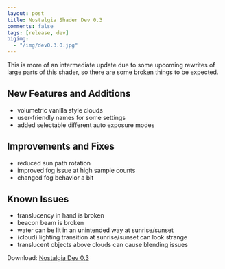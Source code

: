```yaml
---
layout: post
title: Nostalgia Shader Dev 0.3
comments: false
tags: [release, dev]
bigimg: 
  - "/img/dev0.3.0.jpg"
---
```


This is more of an intermediate update due to some upcoming rewrites of large parts of this shader, so there are some broken things to be expected.

<h2> New Features and Additions </h2>

* volumetric vanilla style clouds
* user-friendly names for some settings
* added selectable different auto exposure modes

<h2> Improvements and Fixes </h2>

* reduced sun path rotation
* improved fog issue at high sample counts
* changed fog behavior a bit

<h2> Known Issues </h2>

* translucency in hand is broken
* beacon beam is broken
* water can be lit in an unintended way at sunrise/sunset
* (cloud) lighting transition at sunrise/sunset can look strange
* translucent objects above clouds can cause blending issues

Download: [Nostalgia Dev 0.3](https://github.com/rre36/glsl_nostalgia/releases/download/v0.3/Nostalgia_dev0.3.zip)